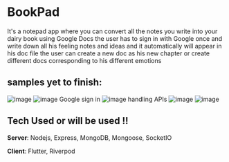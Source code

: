 # BookPad 

It's a notepad app  where you can convert all the notes you write into your dairy book using Google Docs 
the user has to sign in  with Google once and write down all his feeling notes and ideas and it automatically will appear in his doc file 
the user can create a new doc as his new chapter or create different docs corresponding to his different emotions 

## samples yet to finish:

![image](https://github.com/A1aaAhmed/bookpad/assets/81260750/9d7ecf28-00b2-40f3-a823-3d0ea0a8a247)
![image](https://github.com/A1aaAhmed/bookpad/assets/81260750/fad453a8-a680-4cdc-823b-7042661619e3)
Google sign in 
![image](https://github.com/A1aaAhmed/bookpad/assets/81260750/f53d7cfa-3b86-463a-8ba5-593848d35b5a)
handling APIs
![image](https://github.com/A1aaAhmed/bookpad/assets/81260750/a444a3bc-1ff4-4846-96c4-eeca7cc65cc6)
![image](https://github.com/A1aaAhmed/bookpad/assets/81260750/4e48f5f1-be43-436c-9711-998f9e877214)






## Tech Used or will be used !!
**Server**: Nodejs, Express, MongoDB, Mongoose, SocketIO

**Client**: Flutter, Riverpod
    

